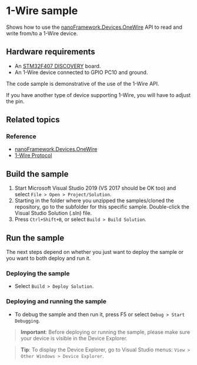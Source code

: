 # 1-Wire sample

Shows how to use the [nanoFramework.Devices.OneWire](http://docs.nanoframework.net/api/nanoFramework.Devices.OneWire.html) API to read and write from/to a 1-Wire device.

## Hardware requirements

- An [STM32F407 DISCOVERY](https://www.st.com/en/evaluation-tools/stm32f4discovery.html) board.
- An 1-Wire device connected to GPIO PC10 and ground.

The code sample is demonstrative of the use of the 1-Wire API.

If you have another type of device supporting 1-Wire, you will have to adjust the pin.

## Related topics

### Reference

- [nanoFramework.Devices.OneWire](http://docs.nanoframework.net/api/nanoFramework.Devices.OneWire.html)
- [1-Wire Protocol](https://en.wikipedia.org/wiki/1-Wire)

## Build the sample

1. Start Microsoft Visual Studio 2019 (VS 2017 should be OK too) and select `File > Open > Project/Solution`.
1. Starting in the folder where you unzipped the samples/cloned the repository, go to the subfolder for this specific sample. Double-click the Visual Studio Solution (.sln) file.
1. Press `Ctrl+Shift+B`, or select `Build > Build Solution`.

## Run the sample

The next steps depend on whether you just want to deploy the sample or you want to both deploy and run it.

### Deploying the sample

- Select `Build > Deploy Solution`.

### Deploying and running the sample

- To debug the sample and then run it, press F5 or select `Debug > Start Debugging`.

> **Important**: Before deploying or running the sample, please make sure your device is visible in the Device Explorer.

> **Tip**: To display the Device Explorer, go to Visual Studio menus: `View > Other Windows > Device Explorer`.
